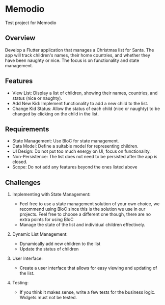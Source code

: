 # Memodio

Test project for Memodio

## Overview
Develop a Flutter application that manages a Christmas list for Santa. The app will track
children's names, their home countries, and whether they have been naughty or nice. The
focus is on functionality and state management.

## Features

- View List: Display a list of children, showing their names, countries, and status
  (nice or naughty).
- Add New Kid: Implement functionality to add a new child to the list.
- Change Kid Status: Allow the status of each child (nice or naughty) to be changed
  by clicking on the child in the list.

## Requirements

- State Management: Use BloC for state management. 
- Data Model: Define a suitable model for representing children. 
- UI Design: Do not put too much energy on UI, focus on functionality. 
- Non-Persistence: The list does not need to be persisted after the app is closed. 
- Scope: Do not add any features beyond the ones listed above

## Challenges

1. Implementing with State Management:
   - Feel free to use a state management solution of your own choice, we
     recommend using BloC since this is the solution we use in our projects. Feel
     free to choose a different one though, there are no extra points for using
     BloC
   - Manage the state of the list and individual children effectively.

2. Dynamic List Management:
   - Dynamically add new children to the list
   - Update the status of children

3. User Interface:
   - Create a user interface that allows for easy viewing and updating of the list.

4. Testing:
   - If you think it makes sense, write a few tests for the business logic. Widgets
     must not be tested.